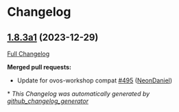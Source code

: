 # Changelog

## [1.8.3a1](https://github.com/NeonGeckoCom/neon-utils/tree/1.8.3a1) (2023-12-29)

[Full Changelog](https://github.com/NeonGeckoCom/neon-utils/compare/1.8.2...1.8.3a1)

**Merged pull requests:**

- Update for ovos-workshop compat [\#495](https://github.com/NeonGeckoCom/neon-utils/pull/495) ([NeonDaniel](https://github.com/NeonDaniel))



\* *This Changelog was automatically generated by [github_changelog_generator](https://github.com/github-changelog-generator/github-changelog-generator)*
